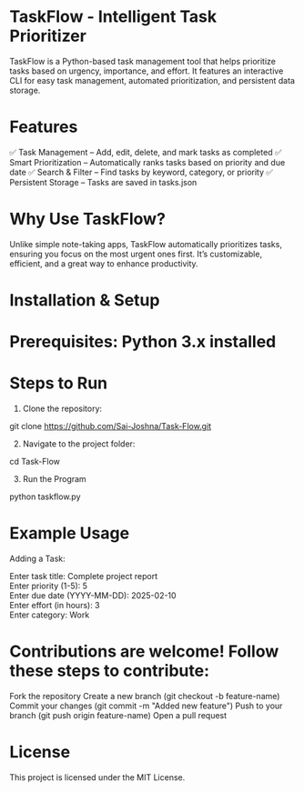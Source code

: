 # TaskFlow - Intelligent Task Prioritizer

TaskFlow is a Python-based task management tool that helps prioritize tasks based on urgency, importance, and effort. It features an interactive CLI for easy task management, automated prioritization, and persistent data storage.

# Features
✅ Task Management – Add, edit, delete, and mark tasks as completed
✅ Smart Prioritization – Automatically ranks tasks based on priority and due date
✅ Search & Filter – Find tasks by keyword, category, or priority
✅ Persistent Storage – Tasks are saved in tasks.json

# Why Use TaskFlow?
Unlike simple note-taking apps, TaskFlow automatically prioritizes tasks, ensuring you focus on the most urgent ones first. It’s customizable, efficient, and a great way to enhance productivity.

# Installation & Setup

# Prerequisites: Python 3.x installed 

# Steps to Run

  1. Clone the repository:

  git clone https://github.com/Sai-Joshna/Task-Flow.git
  
  2. Navigate to the project folder:

  cd Task-Flow

  3. Run the Program

  python taskflow.py


# Example Usage

Adding a Task:

Enter task title: Complete project report  
Enter priority (1-5): 5  
Enter due date (YYYY-MM-DD): 2025-02-10  
Enter effort (in hours): 3  
Enter category: Work  



# Contributions are welcome! Follow these steps to contribute:

Fork the repository
Create a new branch (git checkout -b feature-name)
Commit your changes (git commit -m "Added new feature")
Push to your branch (git push origin feature-name)
Open a pull request


# License
This project is licensed under the MIT License.


